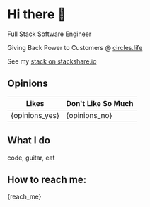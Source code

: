 # Hi there 👋

Full Stack Software Engineer

Giving Back Power to Customers @ [circles.life](https://www.circles.life/sg/careers/)

See my [stack on stackshare.io](https://stackshare.io/aljorhythm)

## Opinions

| Likes | Don't Like So Much
| -- | -- |
| {opinions_yes} | {opinions_no} |

## What I do

code, guitar, eat

## How to reach me:

{reach_me}